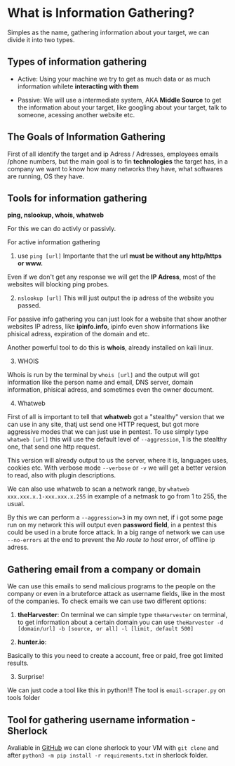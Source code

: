 # What is Information Gathering?

Simples as the name, gathering information about your target, we can divide it into two types.

## Types of information gathering

- Active: Using your machine we try to get as much data or as much information whilete **interacting with them**

- Passive: We will use a intermediate system, AKA **Middle Source** to get the information about your target, like googling about your target, talk to someone, acessing another website etc.

## The Goals of Information Gathering

First of all identify the target and ip Adress / Adresses, employees emails /phone numbers, but the main goal is to fin **technologies** the target has, in a company we want to know how many networks they have, what softwares are running, OS they have.

## Tools for information gathering

**ping, nslookup, whois, whatweb**

For this we can do activly or passivly.

For active information gathering

1. use `ping [url]`
   Importante that the url **must be without any http/https or www.**

Even if we don't get any response we will get the **IP Adress**, most of the websites will blocking ping probes.

2. `nslookup [url]`
   This will just output the ip adress of the website you passed.

For passive info gathering you can just look for a website that show another websites IP adress, like **ipinfo.info**, ipinfo even show informations like phisical adress, expiration of the domain and etc.

Another powerful tool to do this is **whois**, already installed on kali linux.

3. WHOIS

Whois is run by the terminal by `whois [url]` and the output will got information like the person name and email, DNS server, domain information, phisical adress, and sometimes even the owner document.

4. Whatweb

First of all is important to tell that **whatweb** got a "stealthy" version that we can use in any site, thatj ust send one HTTP request, but got more aggressive modes that we can just use in pentest. To use simply type `whatweb [url]` this will use the default level of `--aggression`, 1 is the stealthy one, that send one http request.

This version will already output to us the server, where it is, languages uses, cookies etc. With verbose mode `--verbose` or `-v` we will get a better version to read, also with plugin descriptions.

We can also use whatweb to scan a network range, by `whatweb xxx.xxx.x.1-xxx.xxx.x.255` in example of a netmask to go from 1 to 255, the usual.

By this we can perform a `--aggression=3` in my own net, if i got some page run on my network this will output even **password field**, in a pentest this could be used in a brute force attack.
In a big range of network we can use `--no-errors` at the end to prevent the _No route to host_ error, of offline ip adress.

## Gathering email from a company or domain

We can use this emails to send malicious programs to the people on the company or even in a bruteforce attack as username fields, like in the most of the companies.
To check emails we can use two different options:

1. **theHarvester**:
   On terminal we can simple type `theHarvester` on terminal, to get information about a certain domain you can use `theHarvester -d [domain/url] -b [source, or all] -l [limit, default 500]`

2. **hunter.io**:

Basically to this you need to create a account, free or paid, free got limited results.

3. Surprise!

We can just code a tool like this in python!!! The tool is `email-scraper.py` on tools folder

## Tool for gathering username information - Sherlock

Avaliable in [GitHub](https://github.com/sherlock-project/sherlock) we can clone sherlock to your VM with `git clone` and after `python3 -m pip install -r requirements.txt` in sherlock folder.
